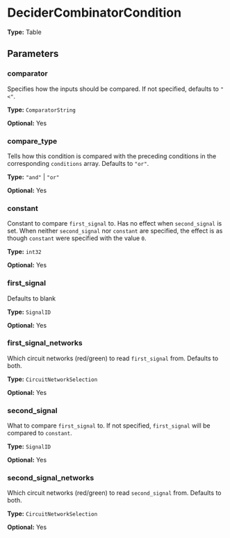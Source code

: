 # DeciderCombinatorCondition

**Type:** Table

## Parameters

### comparator

Specifies how the inputs should be compared. If not specified, defaults to `"<"`.

**Type:** `ComparatorString`

**Optional:** Yes

### compare_type

Tells how this condition is compared with the preceding conditions in the corresponding `conditions` array. Defaults to `"or"`.

**Type:** `"and"` | `"or"`

**Optional:** Yes

### constant

Constant to compare `first_signal` to. Has no effect when `second_signal` is set. When neither `second_signal` nor `constant` are specified, the effect is as though `constant` were specified with the value `0`.

**Type:** `int32`

**Optional:** Yes

### first_signal

Defaults to blank

**Type:** `SignalID`

**Optional:** Yes

### first_signal_networks

Which circuit networks (red/green) to read `first_signal` from. Defaults to both.

**Type:** `CircuitNetworkSelection`

**Optional:** Yes

### second_signal

What to compare `first_signal` to. If not specified, `first_signal` will be compared to `constant`.

**Type:** `SignalID`

**Optional:** Yes

### second_signal_networks

Which circuit networks (red/green) to read `second_signal` from. Defaults to both.

**Type:** `CircuitNetworkSelection`

**Optional:** Yes

